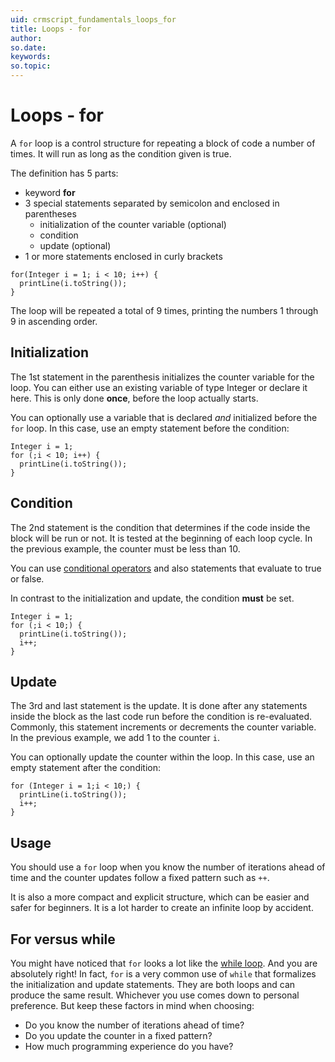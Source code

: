 ```yaml
---
uid: crmscript_fundamentals_loops_for
title: Loops - for
author:
so.date:
keywords:
so.topic:
---
```


# Loops - for

A `for` loop is a control structure for repeating a block of code a number of times. It will run as long as the condition given is true.

The definition has 5 parts:

* keyword **for**
* 3 special statements separated by semicolon and enclosed in parentheses
  * initialization of the counter variable (optional)
  * condition
  * update (optional)
* 1 or more statements enclosed in curly brackets

```crmscript!
for(Integer i = 1; i < 10; i++) {
  printLine(i.toString());
}
```

The loop will be repeated a total of 9 times, printing the numbers 1 through 9 in ascending order.

## Initialization

The 1st statement in the parenthesis initializes the counter variable for the loop. You can either use an existing variable of type Integer or declare it here. This is only done **once**, before the loop actually starts.

You can optionally use a variable that is declared *and* initialized before the `for` loop. In this case, use an empty statement before the condition:

```crmscript
Integer i = 1;
for (;i < 10; i++) {
  printLine(i.toString());
}
```

## Condition

The 2nd statement is the condition that determines if the code inside the block will be run or not. It is tested at the beginning of each loop cycle. In the previous example, the counter must be less than 10.

You can use [conditional operators][1] and also statements that evaluate to true or false.

In contrast to the initialization and update, the condition **must** be set.

```crmscript
Integer i = 1;
for (;i < 10;) {
  printLine(i.toString());
  i++;
}
```

## Update

The 3rd and last statement is the update. It is done after any statements inside the block as the last code run before the condition is re-evaluated. Commonly, this statement increments or decrements the counter variable. In the previous example, we add 1 to the counter `i`.

You can optionally update the counter within the loop. In this case, use an empty statement after the condition:

```crmscript
for (Integer i = 1;i < 10;) {
  printLine(i.toString());
  i++;
}
```

## Usage

You should use a `for` loop when you know the number of iterations ahead of time and the counter updates follow a fixed pattern such as `++`.

It is also a more compact and explicit structure, which can be easier and safer for beginners. It is a lot harder to create an infinite loop by accident.

## For versus while

You might have noticed that `for` looks a lot like the [while loop][2]. And you are absolutely right! In fact, `for` is a very common use of `while` that formalizes the initialization and update statements. They are both loops and can produce the same result. Whichever you use comes down to personal preference. But keep these factors in mind when choosing:

* Do you know the number of iterations ahead of time?
* Do you update the counter in a fixed pattern?
* How much programming experience do you have?

<!-- Referenced links -->
[1]: operators.md
[2]: while-loops.md
